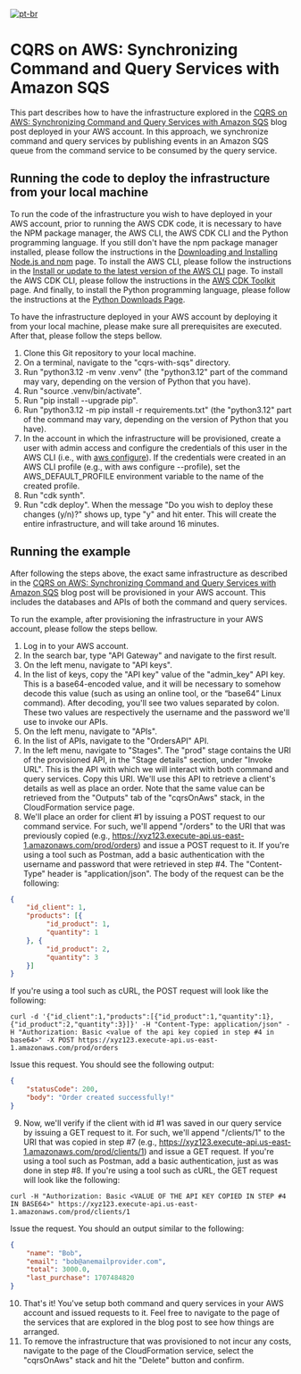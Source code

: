 [![pt-br](https://img.shields.io/badge/lang-pt--br-green.svg)](README.pt-br.md)

# CQRS on AWS: Synchronizing Command and Query Services with Amazon SQS

This part describes how to have the infrastructure explored in the [CQRS on AWS: Synchronizing Command and Query Services
with Amazon SQS](https://aws.amazon.com/pt/blogs/aws-brasil/cqrs-na-aws-sincronizando-os-servicos-de-command-e-query-com-o-amazon-sqs) blog post deployed in your AWS account. In this approach, we synchronize command and query services
by publishing events in an Amazon SQS queue from the command service to be consumed by the query service.

## Running the code to deploy the infrastructure from your local machine

To run the code of the infrastructure you wish to have deployed in your AWS account, prior to running the AWS CDK code,
it is necessary to have the NPM package manager, the AWS CLI, the AWS CDK CLI and the Python programming language. If you
still don't have the npm package manager installed, please follow the instructions in the [Downloading and Installing Node.js and npm](https://docs.npmjs.com/downloading-and-installing-node-js-and-npm)
page. To install the AWS CLI, please follow the instructions in the [Install or update to the latest version of the AWS CLI](https://docs.aws.amazon.com/cli/latest/userguide/getting-started-install.html)
page. To install the AWS CDK CLI, please follow the instructions in the [AWS CDK Toolkit](https://docs.aws.amazon.com/cdk/v2/guide/cli.html)
page. And finally, to install the Python programming language, please follow the instructions at the [Python Downloads Page](https://www.python.org/downloads).

To have the infrastructure deployed in your AWS account by deploying it from your local machine, please make sure all
prerequisites are executed. After that, please follow the steps bellow.

1. Clone this Git repository to your local machine.
2. On a terminal, navigate to the "cqrs-with-sqs" directory.
3. Run "python3.12 -m venv .venv" (the "python3.12" part of the command may vary, depending on the version of Python that you have).
4. Run "source .venv/bin/activate".
5. Run "pip install --upgrade pip".
6. Run "python3.12 -m pip install -r requirements.txt" (the "python3.12" part of the command may vary, depending on the version of Python that you have).
7. In the account in which the infrastructure will be provisioned, create a user with admin access and configure the credentials of this user in the AWS CLI (i.e., with [aws configure](https://docs.aws.amazon.com/cli/latest/userguide/cli-chap-configure.html)). If the credentials were created in an AWS CLI profile (e.g., with aws configure --profile), set the AWS_DEFAULT_PROFILE environment variable to the name of the created profile. 
8. Run "cdk synth".
9. Run "cdk deploy". When the message "Do you wish to deploy these changes (y/n)?" shows up, type "y" and hit enter. This will create the entire infrastructure, and will take around 16 minutes.

## Running the example

After following the steps above, the exact same infrastructure as described in the [CQRS on AWS: Synchronizing Command and Query Services
with Amazon SQS](https://aws.amazon.com/pt/blogs/aws-brasil/cqrs-na-aws-sincronizando-os-servicos-de-command-e-query-com-o-amazon-sqs) blog post will be provisioned in your AWS account. This includes the databases and APIs of both the
command and query services.

To run the example, after provisioning the infrastructure in your AWS account, please follow the steps bellow.

1. Log in to your AWS account.
2. In the search bar, type "API Gateway" and navigate to the first result.
3. On the left menu, navigate to "API keys".
4. In the list of keys, copy the "API key" value of the "admin_key" API key. This is a base64-encoded value, and it will be necessary to somehow decode this value (such as using an online tool, or the “base64” Linux command). After decoding, you'll see two values separated by colon. These two values are respectively the username and the password we'll use to invoke our APIs. 
5. On the left menu, navigate to "APIs".
6. In the list of APIs, navigate to the "OrdersAPI" API.
7. In the left menu, navigate to "Stages". The "prod" stage contains the URI of the provisioned API, in the "Stage details" section, under "Invoke URL". This is the API with which we will interact with both command and query services. Copy this URI. We'll use this API to retrieve a client's details as well as place an order. Note that the same value can be retrieved from the "Outputs" tab of the "cqrsOnAws" stack, in the CloudFormation service page.
8. We'll place an order for client #1 by issuing a POST request to our command service. For such, we'll append "/orders" to the URI that was previously copied (e.g., https://xyz123.execute-api.us-east-1.amazonaws.com/prod/orders) and issue a POST request to it. If you're using a tool such as Postman, add a basic authentication with the username and password that were retrieved in step #4. The "Content-Type" header is "application/json". The body of the request can be the following:
```json
{
    "id_client": 1,
    "products": [{
         "id_product": 1,
         "quantity": 1
    }, {
         "id_product": 2,
         "quantity": 3
    }]
}
```
If you're using a tool such as cURL, the POST request will look like the following:
```shell
curl -d '{"id_client":1,"products":[{"id_product":1,"quantity":1},{"id_product":2,"quantity":3}]}' -H "Content-Type: application/json" -H "Authorization: Basic <value of the api key copied in step #4 in base64>" -X POST https://xyz123.execute-api.us-east-1.amazonaws.com/prod/orders
```
Issue this request. You should see the following output:
```json
{
    "statusCode": 200,
    "body": "Order created successfully!"
}
```
9. Now, we'll verify if the client with id #1 was saved in our query service by issuing a GET request to it. For such, we'll append "/clients/1" to the URI that was copied in step #7 (e.g., https://xyz123.execute-api.us-east-1.amazonaws.com/prod/clients/1) and issue a GET request. If you're using a tool such as Postman, add a basic authentication, just as was done in step #8. If you're using a tool such as cURL, the GET request will look like the following:
```shell
curl -H "Authorization: Basic <VALUE OF THE API KEY COPIED IN STEP #4 IN BASE64>" https://xyz123.execute-api.us-east-1.amazonaws.com/prod/clients/1
```
Issue the request. You should an output similar to the following:
```json
{
    "name": "Bob",
    "email": "bob@anemailprovider.com",
    "total": 3000.0,
    "last_purchase": 1707484820
}
```
10. That's it! You've setup both command and query services in your AWS account and issued requests to it. Feel free to navigate to the page of the services that are explored in the blog post to see how things are arranged.
11. To remove the infrastructure that was provisioned to not incur any costs, navigate to the page of the CloudFormation service, select the "cqrsOnAws" stack and hit the "Delete" button and confirm.